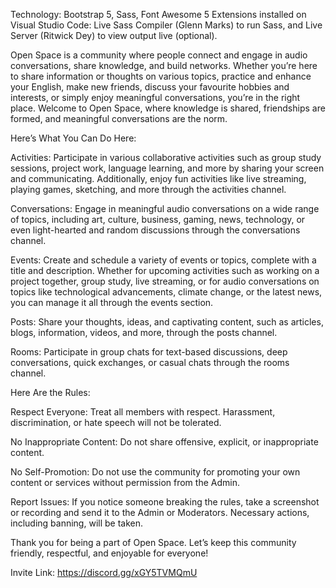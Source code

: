 Technology: Bootstrap 5, Sass, Font Awesome 5
Extensions installed on Visual Studio Code: Live Sass Compiler (Glenn Marks) to run Sass, and Live Server (Ritwick Dey) to view output live (optional).

Open Space is a community where people connect and engage in audio conversations, share knowledge, and build networks. Whether you’re here to share information or thoughts on various topics, practice and enhance your English, make new friends, discuss your favourite hobbies and interests, or simply enjoy meaningful conversations, you’re in the right place. Welcome to Open Space, where knowledge is shared, friendships are formed, and meaningful conversations are the norm.

Here’s What You Can Do Here:

Activities:
Participate in various collaborative activities such as group study sessions, project work, language learning, and more by sharing your screen and communicating. Additionally, enjoy fun activities like live streaming, playing games, sketching, and more through the activities channel.

Conversations:
Engage in meaningful audio conversations on a wide range of topics, including art, culture, business, gaming, news, technology, or even light-hearted and random discussions through the conversations channel.

Events:
Create and schedule a variety of events or topics, complete with a title and description. Whether for upcoming activities such as working on a project together, group study, live streaming, or for audio conversations on topics like technological advancements, climate change, or the latest news, you can manage it all through the events section.

Posts:
Share your thoughts, ideas, and captivating content, such as articles, blogs, information, videos, and more, through the posts channel.

Rooms:
Participate in group chats for text-based discussions, deep conversations, quick exchanges, or casual chats through the rooms channel.

Here Are the Rules:

Respect Everyone:
Treat all members with respect. Harassment, discrimination, or hate speech will not be tolerated.

No Inappropriate Content:
Do not share offensive, explicit, or inappropriate content.

No Self-Promotion:
Do not use the community for promoting your own content or services without permission from the Admin.

Report Issues:
If you notice someone breaking the rules, take a screenshot or recording and send it to the Admin or Moderators. Necessary actions, including banning, will be taken.

Thank you for being a part of Open Space. Let’s keep this community friendly, respectful, and enjoyable for everyone!

Invite Link: https://discord.gg/xGY5TVMQmU
